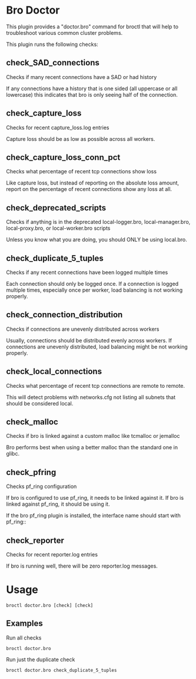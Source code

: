 
# Bro Doctor

This plugin provides a "doctor.bro" command for broctl that will help to
troubleshoot various common cluster problems.

This plugin runs the following checks:
## check_SAD_connections
Checks if many recent connections have a SAD or had history

If any connections have a history that is one sided (all uppercase or all lowercase)
this indicates that bro is only seeing half of the connection.

## check_capture_loss
Checks for recent capture_loss.log entries

Capture loss should be as low as possible across all workers.

## check_capture_loss_conn_pct
Checks what percentage of recent tcp connections show loss

Like capture loss, but instead of reporting on the absolute loss amount,
report on the percentage of recent connections show any loss at all.

## check_deprecated_scripts
Checks if anything is in the deprecated local-logger.bro, local-manager.bro, local-proxy.bro, or local-worker.bro scripts

Unless you know what you are doing, you should ONLY be using local.bro.

## check_duplicate_5_tuples
Checks if any recent connections have been logged multiple times

Each connection should only be logged once.  If a connection is logged multiple times,
especially once per worker, load balancing is not working properly.

## check_connection_distribution
Checks if connections are unevenly distributed across workers

Usually, connections should be distributed evenly across workers. If connections are
unevenly distributed, load balancing might be not working properly.

## check_local_connections
Checks what percentage of recent tcp connections are remote to remote.

This will detect problems with networks.cfg not listing all subnets that should be
considered local.

## check_malloc
Checks if bro is linked against a custom malloc like tcmalloc or jemalloc

Bro performs best when using a better malloc than the standard one in glibc.

## check_pfring
Checks pf_ring configuration

If bro is configured to use pf_ring, it needs to be linked against it.
If bro is linked against pf_ring, it should be using it.

If the bro pf_ring plugin is installed, the interface name should start with pf_ring::

## check_reporter
Checks for recent reporter.log entries

If bro is running well, there will be zero reporter.log messages.


# Usage

    broctl doctor.bro [check] [check]

## Examples
Run all checks

    broctl doctor.bro

Run just the duplicate check

    broctl doctor.bro check_duplicate_5_tuples


